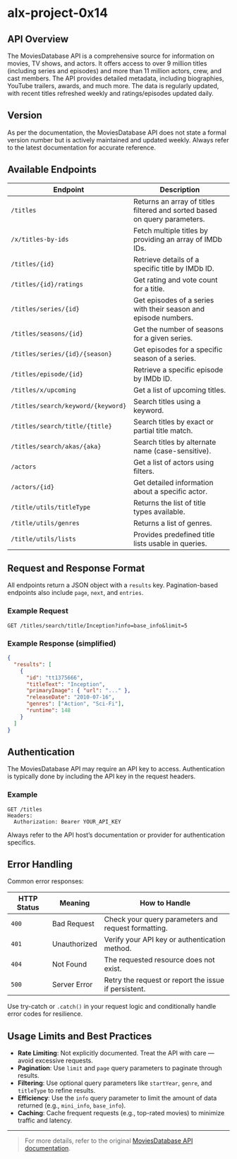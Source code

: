 # alx-project-0x14

## API Overview

The MoviesDatabase API is a comprehensive source for information on movies, TV shows, and actors. It offers access to over 9 million titles (including series and episodes) and more than 11 million actors, crew, and cast members. The API provides detailed metadata, including biographies, YouTube trailers, awards, and much more. The data is regularly updated, with recent titles refreshed weekly and ratings/episodes updated daily.

## Version

As per the documentation, the MoviesDatabase API does not state a formal version number but is actively maintained and updated weekly. Always refer to the latest documentation for accurate reference.

## Available Endpoints

| Endpoint | Description |
|---------|-------------|
| `/titles` | Returns an array of titles filtered and sorted based on query parameters. |
| `/x/titles-by-ids` | Fetch multiple titles by providing an array of IMDb IDs. |
| `/titles/{id}` | Retrieve details of a specific title by IMDb ID. |
| `/titles/{id}/ratings` | Get rating and vote count for a title. |
| `/titles/series/{id}` | Get episodes of a series with their season and episode numbers. |
| `/titles/seasons/{id}` | Get the number of seasons for a given series. |
| `/titles/series/{id}/{season}` | Get episodes for a specific season of a series. |
| `/titles/episode/{id}` | Retrieve a specific episode by IMDb ID. |
| `/titles/x/upcoming` | Get a list of upcoming titles. |
| `/titles/search/keyword/{keyword}` | Search titles using a keyword. |
| `/titles/search/title/{title}` | Search titles by exact or partial title match. |
| `/titles/search/akas/{aka}` | Search titles by alternate name (case-sensitive). |
| `/actors` | Get a list of actors using filters. |
| `/actors/{id}` | Get detailed information about a specific actor. |
| `/title/utils/titleType` | Returns the list of title types available. |
| `/title/utils/genres` | Returns a list of genres. |
| `/title/utils/lists` | Provides predefined title lists usable in queries. |

## Request and Response Format

All endpoints return a JSON object with a `results` key. Pagination-based endpoints also include `page`, `next`, and `entries`.

### Example Request

```http
GET /titles/search/title/Inception?info=base_info&limit=5
```

### Example Response (simplified)

```json
{
  "results": [
    {
      "id": "tt1375666",
      "titleText": "Inception",
      "primaryImage": { "url": "..." },
      "releaseDate": "2010-07-16",
      "genres": ["Action", "Sci-Fi"],
      "runtime": 148
    }
  ]
}
```

## Authentication

The MoviesDatabase API may require an API key to access. Authentication is typically done by including the API key in the request headers.

### Example

```http
GET /titles
Headers:
  Authorization: Bearer YOUR_API_KEY
```

Always refer to the API host’s documentation or provider for authentication specifics.

## Error Handling

Common error responses:

| HTTP Status | Meaning | How to Handle |
|-------------|---------|----------------|
| `400` | Bad Request | Check your query parameters and request formatting. |
| `401` | Unauthorized | Verify your API key or authentication method. |
| `404` | Not Found | The requested resource does not exist. |
| `500` | Server Error | Retry the request or report the issue if persistent. |

Use try-catch or `.catch()` in your request logic and conditionally handle error codes for resilience.

## Usage Limits and Best Practices

- **Rate Limiting**: Not explicitly documented. Treat the API with care — avoid excessive requests.
- **Pagination**: Use `limit` and `page` query parameters to paginate through results.
- **Filtering**: Use optional query parameters like `startYear`, `genre`, and `titleType` to refine results.
- **Efficiency**: Use the `info` query parameter to limit the amount of data returned (e.g., `mini_info`, `base_info`).
- **Caching**: Cache frequent requests (e.g., top-rated movies) to minimize traffic and latency.

---

> For more details, refer to the original [MoviesDatabase API documentation](https://www.buymeacoffee.com/SAdrian13).
